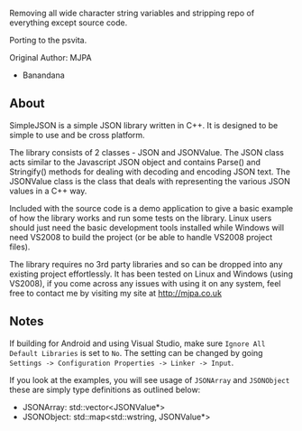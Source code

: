 Removing all wide character string variables and stripping repo of everything except source code.

Porting to the psvita.

Original Author: MJPA

 - Banandana

About
-----

SimpleJSON is a simple JSON library written in C++. It is designed to be simple
to use and be cross platform.

The library consists of 2 classes - JSON and JSONValue. The JSON class acts
similar to the Javascript JSON object and contains Parse() and Stringify()
methods for dealing with decoding and encoding JSON text. The JSONValue class
is the class that deals with representing the various JSON values in a C++ way.

Included with the source code is a demo application to give a basic example of
how the library works and run some tests on the library. Linux users should
just need the basic development tools installed while Windows will need VS2008
to build the project (or be able to handle VS2008 project files).

The library requires no 3rd party libraries and so can be dropped into any
existing project effortlessly. It has been tested on Linux and Windows
(using VS2008), if you come across any issues with using it on any system, feel
free to contact me by visiting my site at http://mjpa.co.uk

Notes
-----

If building for Android and using Visual Studio, make sure `Ignore All Default
Libraries` is set to `No`. The setting can be changed by going `Settings ->
Configuration Properties -> Linker -> Input`.

If you look at the examples, you will see usage of `JSONArray` and `JSONObject`
these are simply type definitions as outlined below:

* JSONArray: std::vector<JSONValue*>
* JSONObject: std::map<std::wstring, JSONValue*>
